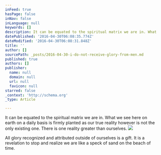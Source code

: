 ```yaml
---
inFeed: true
hasPage: false
inNav: false
inLanguage: null
keywords: []
description: It can be equated to the spiritual matrix we are in. What we see here on earth on a daily basis is firmly planted as our true reality however is not the only existing one. There is one reality greater than ourselves.
datePublished: '2016-04-30T06:08:35.774Z'
dateModified: '2016-04-30T06:08:31.848Z'
title: ''
author: []
sourcePath: _posts/2016-04-30-i-do-not-receive-glory-from-men.md
published: true
authors: []
publisher:
  name: null
  domain: null
  url: null
  favicon: null
starred: false
_context: 'http://schema.org'
_type: Article

---
```

It can be equated to the spiritual matrix we are in. What we see here on earth on a daily basis is firmly planted as our true reality however is not the only existing one. There is one reality greater than ourselves.
![](https://the-grid-user-content.s3-us-west-2.amazonaws.com/6ec5ad4c-7ded-4dc4-aabe-919a98cde14d.jpg)

All glory recognized and attributed outside of ourselves is a gift. It is a revelation to stop and realize we are like a speck of sand on the beach of time.